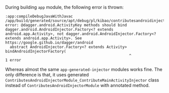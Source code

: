 During building `app` module, the following error is thrown:

    :app:compileDebugJavaWithJavac
    /app/build/generated/source/apt/debug/pl/kibao/contributesandroidinjector/ContributesAndroidInjectorModule_ContributeMainActivityInjector.java:21: error: @dagger.android.ActivityKey methods should bind dagger.android.AndroidInjector.Factory<? extends android.app.Activity>, not dagger.android.AndroidInjector.Factory<? extends android.app.Activity>. See https://google.github.io/dagger/android
      abstract AndroidInjector.Factory<? extends Activity> bindAndroidInjectorFactory(
                                                           ^
    1 error

Whereas almost the same `app-generated-injector` modules works fine.
The only difference is that, it uses generated `ContributesAndroidInjectorModule_ContributeMainActivityInjector`
class instead of `ContributesAndroidInjectorModule` with annotated method.

